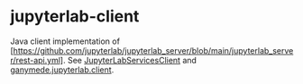 jupyterlab-client
=================

Java client implementation of
[https://github.com/jupyterlab/jupyterlab_server/blob/main/jupyterlab_server/rest-api.yml].
See [JupyterLabServicesClient] and [ganymede.jupyterlab.client].

[https://github.com/jupyterlab/jupyterlab_server/blob/main/jupyterlab_server/rest-api.yml]: https://github.com/jupyterlab/jupyterlab_server/blob/v2.27.2/jupyterlab_server/rest-api.yml

[JupyterLabServicesClient]: https://allen-ball.github.io/ganymede/ganymede/jupyterlab/JupyterLabServicesClient.html
[ganymede.jupyterlab.client]: https://allen-ball.github.io/ganymede/ganymede.jupyterlab.client/package-summary.html
